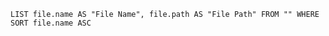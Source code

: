 ```dataview
LIST file.name AS "File Name", file.path AS "File Path" FROM "" WHERE  
SORT file.name ASC
```

